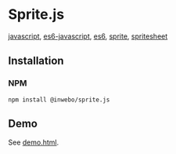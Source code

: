 # Sprite.js

[javascript](https://github.com/topics/javascript), [es6-javascript](https://github.com/topics/es6-javascript), [es6](https://github.com/topics/es6), [sprite](https://github.com/topics/sprite), [spritesheet](https://github.com/topics/spritesheet)

## Installation

### NPM
```shell script
npm install @inwebo/sprite.js
```

## Demo

See [demo.html](./demo/index.html).